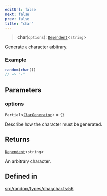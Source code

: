 ```yaml
---
editUrl: false
next: false
prev: false
title: "char"
---
```


> **char**(`options`): [`Dependent`](/api/interfaces/dependent/)\<`string`\>

Generate a character arbitrary.

### Example
```ts
random(char())
// => "-"
```

## Parameters

### options

`Partial`\<[`CharGenerator`](/api/interfaces/chargenerator/)\> = `{}`

Describe how the character must be generated.

## Returns

[`Dependent`](/api/interfaces/dependent/)\<`string`\>

An arbitrary character.

## Defined in

[src/random/types/char/char.ts:56](https://github.com/skyleague/axioms/blob/75fb1c5c977f1940e84e5cdcef2be336d1fd81da/src/random/types/char/char.ts#L56)
